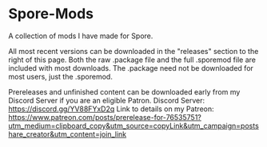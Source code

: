 # Spore-Mods

A collection of mods I have made for Spore.

All most recent versions can be downloaded in the "releases" section to the right of this page.
Both the raw .package file and the full .sporemod file are included with most downloads. The .package need not be downloaded for most users, just the .sporemod.

Prereleases and unfinished content can be downloaded early from my Discord Server if you are an eligible Patron.
Discord Server: https://discord.gg/YV88FYxD2q
Link to details on my Patreon: https://www.patreon.com/posts/prerelease-for-76535751?utm_medium=clipboard_copy&utm_source=copyLink&utm_campaign=postshare_creator&utm_content=join_link
